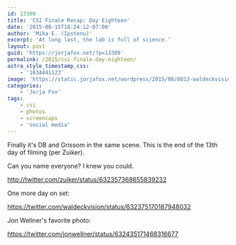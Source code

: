```yaml
---
id: 13309
title: 'CSI Finale Recap: Day Eighteen'
date: '2015-08-15T18:24:12-07:00'
author: 'Mika E. (Ipstenu)'
excerpt: 'At long last, the lab is full of science.'
layout: post
guid: 'https://jorjafox.net/?p=13309'
permalink: /2015/csi-finale-day-eighteen/
astra_style_timestamp_css:
    - '1634441123'
image: 'https://static.jorjafox.net/wordpress/2015/08/0813-waldeckvision01.jpg'
categories:
    - 'Jorja Fox'
tags:
    - csi
    - photos
    - screencaps
    - 'social media'
---
```


Finally it's DB and Grissom in the same scene. This is the end of the 13th day of filming (per Zuiker).

Can you name everyone? I knew you could.

http://twitter.com/zuiker/status/632357368655839232

One more day on set:

https://twitter.com/waldeckvision/status/632375170187948032

Jon Wellner's favorite photo:

https://twitter.com/jonwellner/status/632435171468316677